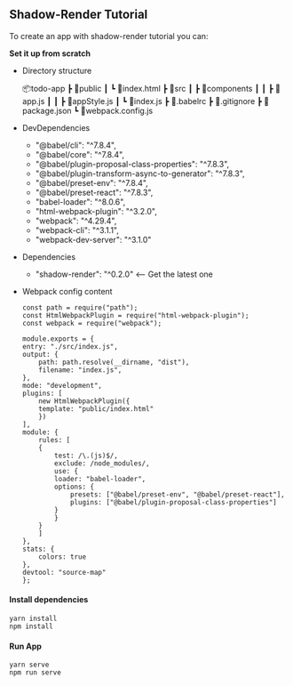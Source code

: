 ## Shadow-Render Tutorial

To create an app with shadow-render tutorial you can:

**Set it up from scratch**

- Directory structure

  📦todo-app
  ┣ 📂public
  ┃ ┗ 📜index.html
  ┣ 📂src
  ┃ ┣ 📂components
  ┃ ┃ ┣ 📜app.js
  ┃ ┃ ┣ 📜appStyle.js
  ┃ ┗ 📜index.js
  ┣ 📜.babelrc
  ┣ 📜.gitignore
  ┣ 📜package.json
  ┗ 📜webpack.config.js

- DevDependencies

  - "@babel/cli": "^7.8.4",
  - "@babel/core": "^7.8.4",
  - "@babel/plugin-proposal-class-properties": "^7.8.3",
  - "@babel/plugin-transform-async-to-generator": "^7.8.3",
  - "@babel/preset-env": "^7.8.4",
  - "@babel/preset-react": "^7.8.3",
  - "babel-loader": "^8.0.6",
  - "html-webpack-plugin": "^3.2.0",
  - "webpack": "^4.29.4",
  - "webpack-cli": "^3.1.1",
  - "webpack-dev-server": "^3.1.0"

- Dependencies

  - "shadow-render": "^0.2.0" <-- Get the latest one

- Webpack config content

  ```
  const path = require("path");
  const HtmlWebpackPlugin = require("html-webpack-plugin");
  const webpack = require("webpack");

  module.exports = {
  entry: "./src/index.js",
  output: {
      path: path.resolve(__dirname, "dist"),
      filename: "index.js",
  },
  mode: "development",
  plugins: [
      new HtmlWebpackPlugin({
      template: "public/index.html"
      })
  ],
  module: {
      rules: [
      {
          test: /\.(js)$/,
          exclude: /node_modules/,
          use: {
          loader: "babel-loader",
          options: {
              presets: ["@babel/preset-env", "@babel/preset-react"],
              plugins: ["@babel/plugin-proposal-class-properties"]
          }
          }
      }
      ]
  },
  stats: {
      colors: true
  },
  devtool: "source-map"
  };

  ```

#### Install dependencies

    yarn install
    npm install

#### Run App

    yarn serve
    npm run serve
